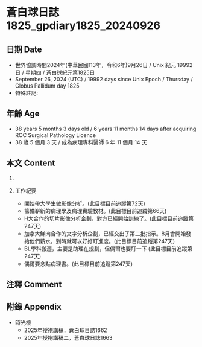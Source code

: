 [_metadata_:encoding]: - "utf-8"
[_metadata_:language]: - "zh-Hant-TW"
[_metadata_:fileformat]: - "markdown"
[_metadata_:MIME_type]: - "text/plain"
[_metadata_:markdown_version]: - "commonmark version 0.30"
[_metadata_:markdown_spec]: - "https://spec.commonmark.org/0.30/"

# 蒼白球日誌1825_gpdiary1825_20240926 #

## 日期 Date ##

* 世界協調時間2024年(中華民國113年，令和6年)9月26日 / Unix 紀元 19992 日 / 星期四 / 蒼白球紀元第1825日
* September 26, 2024 (UTC) / 19992 days since Unix Epoch / Thursday / Globus Pallidum day 1825
* 特殊註記:

## 年齡 Age ##

* 38 years 5 months 3 days old / 6 years 11 months 14 days after acquiring ROC Surgical Pathology Licence
* 38 歲 5 個月 3 天 / 成為病理專科醫師 6 年 11 個月 14 天

## 本文 Content ##

1. 

2. 工作紀要

    - 開始帶大學生做影像分析。(此目標目前追蹤第72天)
    - 籌備嶄新的病理學及病理實驗教材。(此目標目前追蹤第66天)
    - H大合作的切片影像分析企劃，對方已經開始訓練了。(此目標目前追蹤第247天)
    - 加拿大鮮肉合作的文字分析企劃，已經交出了第二批指示。8月會開始發給他們薪水，到時就可以好好盯進度。(此目標目前追蹤第247天)
    - BL學科搬遷，主要是助理在規劃，但偶爾也要盯一下 (此目標目前追蹤第247天)
    - 偶爾要念點病理書。(此目標目前追蹤第247天)

## 注釋 Comment ##


## 附錄 Appendix ##

* 時光機
    - 2025年授袍講稿，蒼白球日誌1662
    - 2025年授袍講稿二，蒼白球日誌1663

